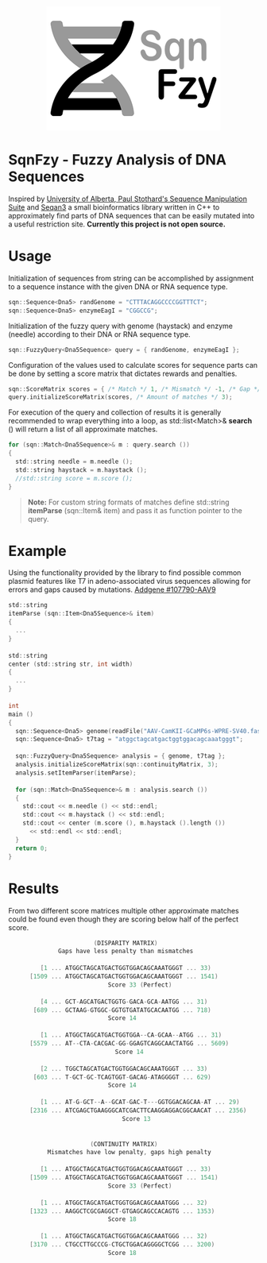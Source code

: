 <p align="center">
  <img src="sqnfzy-logo-300.png" width="350">
</p>

# SqnFzy - Fuzzy Analysis of DNA Sequences

Inspired by [University of Alberta, Paul Stothard's Sequence Manipulation Suite](https://www.bioinformatics.org/sms2/index.html) and [Seqan3](https://github.com/seqan/seqan3) a small bioinformatics library written in C++ to approximately find parts of DNA sequences that can be easily mutated into a useful restriction site. **Currently this project is not open source.**

# Usage

Initialization of sequences from string can be accomplished by assignment to a sequence instance with the given DNA or RNA sequence type.
```c
sqn::Sequence<Dna5> randGenome = "CTTTACAGGCCCCGGTTTCT";
sqn::Sequence<Dna5> enzymeEagI = "CGGCCG";
```

Initialization of the fuzzy query with genome (haystack) and enzyme (needle) according to their DNA or RNA sequence type.
```c
sqn::FuzzyQuery<Dna5Sequence> query = { randGenome, enzymeEagI };
```

Configuration of the values used to calculate scores for sequence parts can be done by setting a score matrix that dictates rewards and penalties.
```c
sqn::ScoreMatrix scores = { /* Match */ 1, /* Mismatch */ -1, /* Gap */ 2 };
query.initializeScoreMatrix(scores, /* Amount of matches */ 3);
```

For execution of the query and collection of results it is generally recommended to wrap everything into a loop, as std::list<Match<Tp>>& **search** () will return a list of all approximate matches.
```c
for (sqn::Match<Dna5Sequence>& m : query.search ())
{
  std::string needle = m.needle ();
  std::string haystack = m.haystack ();
  //std::string score = m.score ();
}
```

> **Note:** For custom string formats of matches define std::string **itemParse** (sqn::Item<Tp>& item) and pass it as function pointer to the query.

# Example

Using the functionality provided by the library to find possible common plasmid features like T7 in adeno-associated virus sequences allowing for errors and gaps caused by mutations. [Addgene #107790-AAV9](https://www.addgene.org/browse/sequence/204876/)
```c
std::string
itemParse (sqn::Item<Dna5Sequence>& item)
{
  ...
}

std::string
center (std::string str, int width)
{
  ...
}

int
main ()
{
  sqn::Sequence<Dna5> genome(readFile("AAV-CamKII-GCaMP6s-WPRE-SV40.fasta"));
  sqn::Sequence<Dna5> t7tag = "atggctagcatgactggtggacagcaaatgggt";
  
  sqn::FuzzyQuery<Dna5Sequence> analysis = { genome, t7tag };
  analysis.initializeScoreMatrix(sqn::continuityMatrix, 3);
  analysis.setItemParser(itemParse);
  
  for (sqn::Match<Dna5Sequence>& m : analysis.search ())
  {
    std::cout << m.needle () << std::endl;
    std::cout << m.haystack () << std::endl;
    std::cout << center (m.score (), m.haystack ().length ())
      << std::endl << std::endl;
  }
  return 0;
}
```
  
# Results
From two different score matrices multiple other approximate matches could be found even though they are scoring below half of the perfect score.
```c
                        (DISPARITY MATRIX)
              Gaps have less penalty than mismatches
    
         [1 ... ATGGCTAGCATGACTGGTGGACAGCAAATGGGT ... 33)
      [1509 ... ATGGCTAGCATGACTGGTGGACAGCAAATGGGT ... 1541)
                            Score 33 (Perfect)
    
         [4 ... GCT-AGCATGACTGGTG-GACA-GCA-AATGG ... 31)
       [689 ... GCTAAG-GTGGC-GGTGTGATATGCACAATGG ... 718)
                            Score 14
    
         [1 ... ATGGCTAGCATGACTGGTGGA--CA-GCAA--ATGG ... 31)
      [5579 ... AT--CTA-CACGAC-GG-GGAGTCAGGCAACTATGG ... 5609)
                              Score 14
    
         [2 ... TGGCTAGCATGACTGGTGGACAGCAAATGGGT ... 33)
       [603 ... T-GCT-GC-TCAGTGGT-GACAG-ATAGGGGT ... 629)
                            Score 14
    
         [1 ... AT-G-GCT--A--GCAT-GAC-T---GGTGGACAGCAA-AT ... 29)
      [2316 ... ATCGAGCTGAAGGGCATCGACTTCAAGGAGGACGGCAACAT ... 2356)
                                Score 13
     

                       (CONTINUITY MATRIX)
           Mismatches have low penalty, gaps high penalty
    
         [1 ... ATGGCTAGCATGACTGGTGGACAGCAAATGGGT ... 33)
      [1509 ... ATGGCTAGCATGACTGGTGGACAGCAAATGGGT ... 1541)
                            Score 33 (Perfect)
    
         [1 ... ATGGCTAGCATGACTGGTGGACAGCAAATGGG ... 32)
      [1323 ... AAGGCTCGCGAGGCT-GTGAGCAGCCACAGTG ... 1353)
                            Score 18
    
         [1 ... ATGGCTAGCATGACTGGTGGACAGCAAATGGG ... 32)
      [3170 ... CTGCCTTGCCCG-CTGCTGGACAGGGGCTCGG ... 3200)
                            Score 18
     
```
